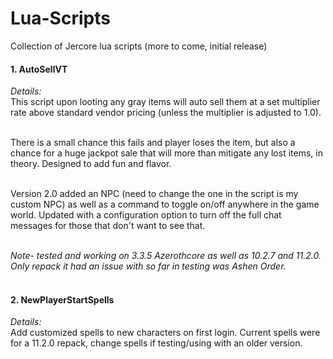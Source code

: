 # Lua-Scripts
Collection of Jercore lua scripts (more to come, initial release)

<h4>
  1. AutoSellVT<br></h4>
 <i>Details:</i><br>
  This script upon looting any gray items will auto sell them at a set multiplier rate above standard vendor pricing (unless the multiplier is adjusted to 1.0). 
  
  <br>There is a small chance this fails and player loses the item, but also a chance for a huge jackpot sale that will more than mitigate any lost items, in theory. Designed to add fun and flavor. 
  
  <br>Version 2.0 added an NPC (need to change the one in the script is my custom NPC) as well as a command to toggle on/off anywhere in the game world. Updated with a configuration option to turn off the full chat messages for those that don't want to see that. 
  
  <br><i>Note- tested and working on 3.3.5 Azerothcore as well as 10.2.7 and 11.2.0. Only repack it had an issue with so far in testing was Ashen Order.</i><br><br>

 <h4>2. NewPlayerStartSpells<br></h4>
 <i>Details:</i><br>
 Add customized spells to new characters on first login. Current spells were for a 11.2.0 repack, change spells if testing/using with an older version.<br><br>

